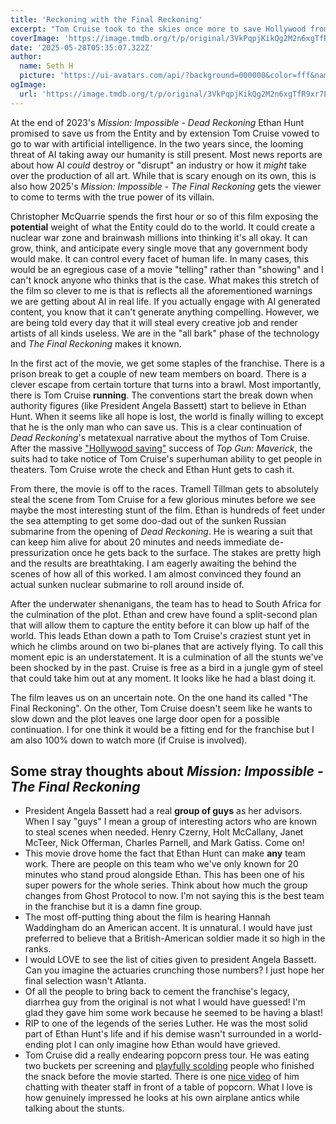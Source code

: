 ```yaml
---
title: 'Reckoning with the Final Reckoning'
excerpt: "Tom Cruise took to the skies once more to save Hollywood from the entity. Did it work?"
coverImage: 'https://image.tmdb.org/t/p/original/3VkPqpjKikQg2M2n6xgTfR9xr7E.jpg'
date: '2025-05-28T05:35:07.322Z'
author:
  name: Seth H
  picture: 'https://ui-avatars.com/api/?background=000000&color=fff&name=seth+h'
ogImage:
  url: 'https://image.tmdb.org/t/p/original/3VkPqpjKikQg2M2n6xgTfR9xr7E.jpg'
---
```


At the end of 2023's _Mission: Impossible - Dead Reckoning_ Ethan Hunt promised to save us from the Entity and by extension Tom Cruise vowed to go to war with artificial intelligence. In the two years since, the looming threat of AI taking away our humanity is still present. Most news reports are about how AI _could_ destroy or "disrupt" an industry or how it _might_ take over the production of all art. While that is scary enough on its own, this is also how 2025's _Mission: Impossible - The Final Reckoning_ gets the viewer to come to terms with the true power of its villain.

Christopher McQuarrie spends the first hour or so of this film exposing the __potential__ weight of what the Entity could do to the world. It could create a nuclear war zone and brainwash millions into thinking it's all okay. It can grow, think, and anticipate every single move that any government body would make. It can control every facet of human life. In many cases, this would be an egregious case of a movie "telling" rather than "showing" and I can't knock anyone who thinks that is the case. What makes this stretch of the film so clever to me is that is reflects all the aforementioned warnings we are getting about AI in real life. If you actually engage with AI generated content, you know that it can't generate anything compelling. However, we are being told every day that it will steal every creative job and render artists of all kinds useless. We are in the "all bark" phase of the technology and _The Final Reckoning_ makes it known.

In the first act of the movie, we get some staples of the franchise. There is a prison break to get a couple of new team members on board. There is a clever escape from certain torture that turns into a brawl. Most importantly, there is Tom Cruise __running__. The conventions start the break down when authority figures (like President Angela Bassett) start to believe in Ethan Hunt. When it seems like all hope is lost, the world is finally willing to except that he is the only man who can save us. This is a clear continuation of _Dead Reckoning_'s metatexual narrative about the mythos of Tom Cruise. After the massive ["Hollywood saving"](https://variety.com/2023/film/news/steven-spielberg-tells-tom-cruise-saved-hollywood-top-gun-maverick-1235522763/) success of _Top Gun: Maverick_, the suits had to take notice of Tom Cruise's superhuman ability to get people in theaters. Tom Cruise wrote the check and Ethan Hunt gets to cash it.

From there, the movie is off to the races. Tramell Tillman gets to absolutely steal the scene from Tom Cruise for a few glorious minutes before we see maybe the most interesting stunt of the film. Ethan is hundreds of feet under the sea attempting to get some doo-dad out of the sunken Russian submarine from the opening of _Dead Reckoning_. He is wearing a suit that can keep him alive for about 20 minutes and needs immediate de-pressurization once he gets back to the surface. The stakes are pretty high and the results are breathtaking. I am eagerly awaiting the behind the scenes of how all of this worked. I am almost convinced they found an actual sunken nuclear submarine to roll around inside of.

After the underwater shenanigans, the team has to head to South Africa for the culmination of the plot. Ethan and crew have found a split-second plan that will allow them to capture the entity before it can blow up half of the world. This leads Ethan down a path to Tom Cruise's craziest stunt yet in which he climbs around on two bi-planes that are actively flying. To call this moment epic is an understatement. It is a culmination of all the stunts we've been shocked by in the past. Cruise is free as a bird in a jungle gym of steel that could take him out at any moment. It looks like he had a blast doing it.

The film leaves us on an uncertain note. On the one hand its called "The Final Reckoning". On the other, Tom Cruise doesn't seem like he wants to slow down and the plot leaves one large door open for a possible continuation. I for one think it would be a fitting end for the franchise but I am also 100% down to watch more (if Cruise is involved).

## Some stray thoughts about _Mission: Impossible - The Final Reckoning_

- President Angela Bassett had a real __group of guys__ as her advisors. When I say "guys" I mean a group of interesting actors who are known to steal scenes when needed. Henry Czerny, Holt McCallany, Janet McTeer, Nick Offerman, Charles Parnell, and Mark Gatiss. Come on!
- This movie drove home the fact that Ethan Hunt can make __any__ team work. There are people on this team who we've only known for 20 minutes who stand proud alongside Ethan. This has been one of his super powers for the whole series. Think about how much the group changes from Ghost Protocol to now. I'm not saying this is the best team in the franchise but it is a damn fine group.
- The most off-putting thing about the film is hearing Hannah Waddingham do an American accent. It is unnatural. I would have just preferred to believe that a British-American soldier made it so high in the ranks.
- I would LOVE to see the list of cities given to president Angela Bassett. Can you imagine the actuaries crunching those numbers? I just hope her final selection wasn't Atlanta.
- Of all the people to bring back to cement the franchise's legacy, diarrhea guy from the original is not what I would have guessed! I'm glad they gave him some work because he seemed to be having a blast!
- RIP to one of the legends of the series Luther. He was the most solid part of Ethan Hunt's life and if his demise wasn't surrounded in a world-ending plot I can only imagine how Ethan would have grieved.
- Tom Cruise did a really endearing popcorn press tour. He was eating two buckets per screening and [playfully scolding](https://youtube.com/shorts/B9NnDLqXsag?si=4xRdYXOPgdDmifuI) people who finished the snack before the movie started. There is one [nice video](https://youtube.com/shorts/kkMbasl6fVU?si=hqplYejexHdUVCSZ) of him chatting with theater staff in front of a table of popcorn. What I love is how genuinely impressed he looks at his own airplane antics while talking about the stunts.
